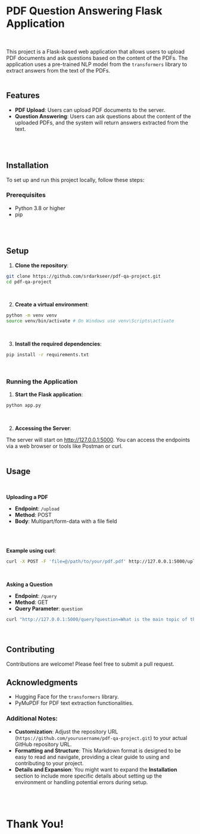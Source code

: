 # PDF Question Answering Flask Application
<br>

This project is a Flask-based web application that allows users to upload PDF documents and ask questions based on the content of the PDFs. The application uses a pre-trained NLP model from the `transformers` library to extract answers from the text of the PDFs.
<br>
<br>

## **Features**

- **PDF Upload**: Users can upload PDF documents to the server.
- **Question Answering**: Users can ask questions about the content of the uploaded PDFs, and the system will return answers extracted from the text.
<br>
<br>

## **Installation**

To set up and run this project locally, follow these steps:

### Prerequisites

- Python 3.8 or higher
- pip
<br>
<br>

## **Setup**

1. **Clone the repository**:

```bash
git clone https://github.com/srdarkseer/pdf-qa-project.git
cd pdf-qa-project
```
<br>

2. **Create a virtual environment**:

```bash
python -m venv venv
source venv/bin/activate # On Windows use venv\Scripts\activate
```
<br>

3. **Install the required dependencies**:

```bash
pip install -r requirements.txt
```
<br>

### Running the Application

1. **Start the Flask application**:

```bash
python app.py
```
<br>

2. **Accessing the Server**:

The server will start on http://127.0.0.1:5000. You can access the endpoints via a web browser or tools like Postman or curl.
<br>
<br>

## **Usage**
<br>

**Uploading a PDF**

- **Endpoint**: `/upload`
- **Method**: POST
- **Body**: Multipart/form-data with a file field
<br>
<br>

**Example using curl**:

```bash
curl -X POST -F 'file=@/path/to/your/pdf.pdf' http://127.0.0.1:5000/upload
```
<br>

**Asking a Question**

- **Endpoint**: `/query`
- **Method**: GET
- **Query Parameter**: `question`

```bash
curl "http://127.0.0.1:5000/query?question=What is the main topic of the document?"
```
<br>

## **Contributing**

Contributions are welcome! Please feel free to submit a pull request.

## **Acknowledgments**

- Hugging Face for the `transformers` library.
- PyMuPDF for PDF text extraction functionalities.

### **Additional Notes:**

- **Customization**: Adjust the repository URL (`https://github.com/yourusername/pdf-qa-project.git`) to your actual GitHub repository URL.
- **Formatting and Structure**: This Markdown format is designed to be easy to read and navigate, providing a clear guide to using and contributing to your project.
- **Details and Expansion**: You might want to expand the **Installation** section to include more specific details about setting up the environment or handling potential errors during setup.
<br>
<br>

# Thank You!
